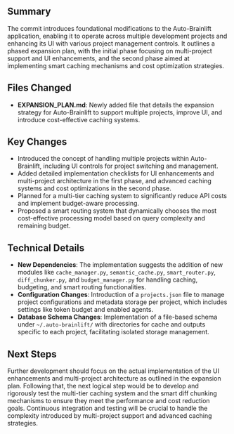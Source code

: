 ## Summary
The commit introduces foundational modifications to the Auto-Brainlift application, enabling it to operate across multiple development projects and enhancing its UI with various project management controls. It outlines a phased expansion plan, with the initial phase focusing on multi-project support and UI enhancements, and the second phase aimed at implementing smart caching mechanisms and cost optimization strategies.

## Files Changed
- **EXPANSION_PLAN.md**: Newly added file that details the expansion strategy for Auto-Brainlift to support multiple projects, improve UI, and introduce cost-effective caching systems.

## Key Changes
- Introduced the concept of handling multiple projects within Auto-Brainlift, including UI controls for project switching and management.
- Added detailed implementation checklists for UI enhancements and multi-project architecture in the first phase, and advanced caching systems and cost optimizations in the second phase.
- Planned for a multi-tier caching system to significantly reduce API costs and implement budget-aware processing.
- Proposed a smart routing system that dynamically chooses the most cost-effective processing model based on query complexity and remaining budget.

## Technical Details
- **New Dependencies**: The implementation suggests the addition of new modules like `cache_manager.py`, `semantic_cache.py`, `smart_router.py`, `diff_chunker.py`, and `budget_manager.py` for handling caching, budgeting, and smart routing functionalities.
- **Configuration Changes**: Introduction of a `projects.json` file to manage project configurations and metadata storage per project, which includes settings like token budget and enabled agents.
- **Database Schema Changes**: Implementation of a file-based schema under `~/.auto-brainlift/` with directories for cache and outputs specific to each project, facilitating isolated storage management.

## Next Steps
Further development should focus on the actual implementation of the UI enhancements and multi-project architecture as outlined in the expansion plan. Following that, the next logical step would be to develop and rigorously test the multi-tier caching system and the smart diff chunking mechanisms to ensure they meet the performance and cost reduction goals. Continuous integration and testing will be crucial to handle the complexity introduced by multi-project support and advanced caching strategies.